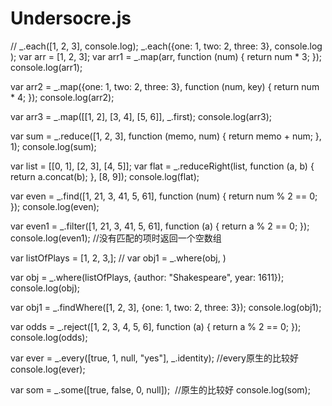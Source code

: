 # Undersocre.js
 // _.each([1, 2, 3], console.log);
 _.each({one: 1, two: 2, three: 3}, console.log );
 var arr = [1, 2, 3];
 var arr1 = _.map(arr, function (num) {
     return num * 3;
 });
 console.log(arr1);


 var arr2 = _.map({one: 1, two: 2, three: 3}, function (num, key) {
     return num * 4;
 });
 console.log(arr2);

 var arr3 = _.map([[1, 2], [3, 4], [5, 6]], _.first);
 console.log(arr3);

 var sum = _.reduce([1, 2, 3], function (memo, num) {
     return memo + num;
 }, 1);
 console.log(sum);

 var list = [[0, 1], [2, 3], [4, 5]];
 var flat = _.reduceRight(list, function (a, b) {
     return a.concat(b);
 }, [8, 9]);
 console.log(flat);

 var even = _.find([1, 21, 3, 41, 5, 61], function (num) {
     return num % 2 == 0;
 });
 console.log(even);

 var even1 = _.filter([1, 21, 3, 41, 5, 61], function (a) {
     return a % 2 == 0;
 });
 console.log(even1); //没有匹配的项时返回一个空数组

 var listOfPlays = [1, 2, 3,];
 // var obj1 = _.where(obj, )

 var obj = _.where(listOfPlays, {author: "Shakespeare", year: 1611});
 console.log(obj);

 var obj1 = _.findWhere([1, 2, 3], {one: 1, two: 2, three: 3});
 console.log(obj1);

 var odds = _.reject([1, 2, 3, 4, 5, 6], function (a) {
     return a % 2 == 0;
 });
 console.log(odds);

 var ever = _.every([true, 1, null, "yes"], _.identity); //every原生的比较好
 console.log(ever);

 var som = _.some([true, false, 0, null]);  //原生的比较好
 console.log(som);
